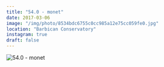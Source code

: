 ```yaml
---
title: "54.0 - monet"
date: 2017-03-06
image: "/img/photo/8534bdc6755c0cc985a12e75cc059fe0.jpg"
location: "Barbican Conservatory"
instagram: true
draft: false
---
```


![54.0 - monet](/img/photo/8534bdc6755c0cc985a12e75cc059fe0.jpg)
